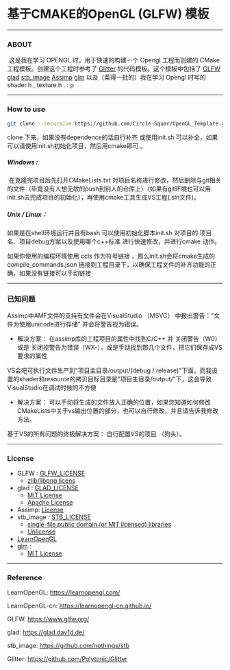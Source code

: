 # 基于CMAKE的OpenGL (GLFW) 模板

---

### ABOUT

​	这是我在学习 OPENGL 时，用于快速的构建一个 Opengl 工程而创建的 CMake 工程模板。创建这个工程时参考了 [Glitter](https://github.com/Polytonic/Glitter) 的代码模板。这个模板中包括了 [GLFW](https://www.glfw.org/) [glad](https://glad.dav1d.de/) [stb_image](https://github.com/nothings/stb) [Assimp](http://assimp.org/) [glm](https://github.com/g-truc/glm) 以及（菜得一批的）我在学习 Opengl 时写的 shader.h , texture.h .     : p

---

### How to use

```sh
git clone --recursive https://github.com/Circle-Squar/OpenGL_Template.git
```

clone 下来，如果没有dependence的话自行补齐 或使用init.sh 可以补全，如果可以请使用init.sh初始化项目，然后用cmake即可 。

##### Windows :

​	在克隆完项目后先打开CMakeLists.txt 对项目名称进行修改，然后删除与git相关的文件（毕竟没有人想无故的push到别人的仓库上）（如果有git环境也可以用init.sh去完成项目的初始化），再使用cmake工具生成VS工程(.sln文件)。

##### Unix / Linux：

如果是在shell环境运行并且有bash 可以使用初始化脚本init.sh 对项目的 项目名、项目debug方案以及使用哪个c++标准 进行快速修改，并进行cmake 动作。

如果你使用的编程环境使用 ccls 作为符号链接 ，那么init.sh会将cmake生成的compile_commands.json 链接到工程目录下，以确保工程文件的补齐功能的正确，如果没有链接可以手动链接

---

### 已知问题

Assimp中AMF文件的支持有文件会在VisualStudio （MSVC） 中报出警告："文件为使用unicode进行存储" 并会将警告视为错误。

- 解决方案： 在assimp库的工程项目的属性中找到C/C++ 并 关闭警告（W0）或是 关闭视警告为错误（WX-），或是手动找到那几个文件，把它们保存成VS要求的属性

VS会吧可执行文件生产到"项目主目录/output/(debug  /  release)"下面，而我设置的shader和resource的拷贝目标目录是"项目主目录/output/"下，这会导致VisualStudio在调试时候的不方便

- 解决方案： 可以手动将生成的文件放入正确的位置，如果您知道如何修改CMakeLists中关于vs输出位置的部分，也可以自行修改，并且请告诉我修改方法。

基于VS的所有问题的终极解决方案： 自行配置VS的项目 （狗头）。

---

### License

* GLFW : [GLFW_LICENSE](https://www.glfw.org/license.html)
  * [zlib/libpng licens](https://opensource.org/licenses/zlib-license.php)
* glad : [GLAD_LICENSE](https://github.com/Dav1dde/glad/blob/master/LICENSE)
  *  [MIT License](https://opensource.org/licenses/MIT)
  * [Apache License](http://www.apache.org/licenses/LICENSE-2.0)
* Assimp: [License](https://github.com/assimp/assimp/blob/master/LICENSE)
* stb_image : [STB_LICENSE](https://github.com/nothings/stb/blob/master/LICENSE)
  *  [single-file public domain (or MIT licensed) libraries](https://opensource.org/licenses/MIT)
  * [Unlicense](https://unlicense.org/)
* [LearnOpenGL](https://github.com/JoeyDeVries/LearnOpenGL/blob/master/LICENSE.md)
* [glm](https://github.com/g-truc/glm/blob/master/copying.txt) : 
  * [MIT License](https://opensource.org/licenses/MIT)

---

### Reference

LearnOpenGL: https://learnopengl.com/

LearnOpenGL-cn: https://learnopengl-cn.github.io/

GLFW: https://www.glfw.org/

glad: https://glad.dav1d.de/

stb_image: https://github.com/nothings/stb

Glitter: https://github.com/Polytonic/Glitter

